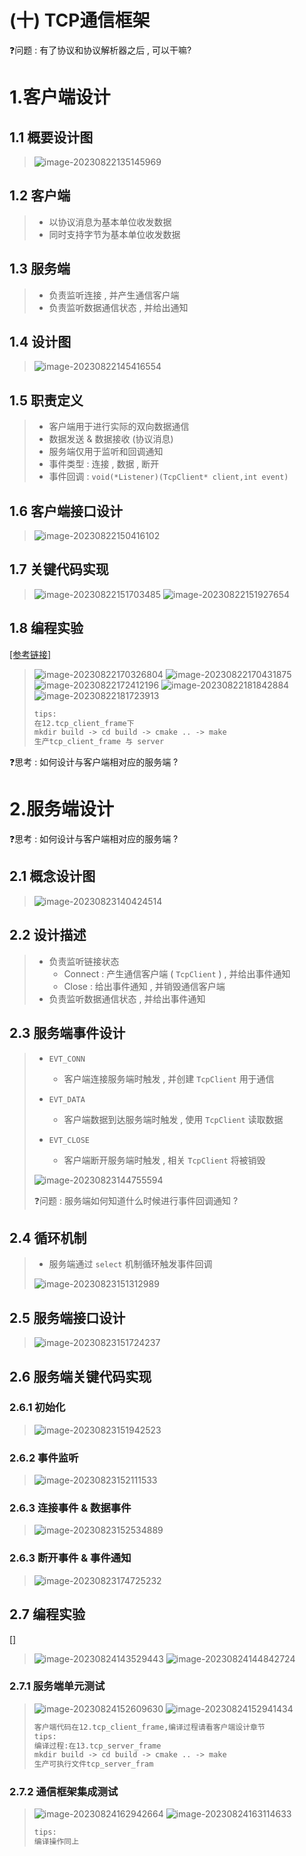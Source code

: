 # (十) TCP通信框架

❓问题 : 有了协议和协议解析器之后 , 可以干嘛?

# 1.客户端设计

## 1.1 概要设计图

><img src="./assets/image-20230822135145969.png" alt="image-20230822135145969" />

## 1.2 客户端

>- 以协议消息为基本单位收发数据
>- 同时支持字节为基本单位收发数据

## 1.3 服务端

>- 负责监听连接 , 并产生通信客户端
>- 负责监听数据通信状态 , 并给出通知

## 1.4 设计图

><img src="./assets/image-20230822145416554.png" alt="image-20230822145416554" />

## 1.5 职责定义

>- 客户端用于进行实际的双向数据通信
>  - 数据发送 & 数据接收 (协议消息)
>- 服务端仅用于监听和回调通知
>  - 事件类型 : 连接 , 数据 , 断开
>  - 事件回调 : `void(*Listener)(TcpClient* client,int event)` 

## 1.6 客户端接口设计

><img src="./assets/image-20230822150416102.png" alt="image-20230822150416102" />

## 1.7 关键代码实现

><img src="./assets/image-20230822151703485.png" alt="image-20230822151703485" />
>
><img src="./assets/image-20230822151927654.png" alt="image-20230822151927654" />

## 1.8 编程实验

[[参考链接]](https://github.com/WONGZEONJYU/STU_LINUX_NETWORK/tree/main/12.tcp_client_frame)

><img src="./assets/image-20230822170326804.png" alt="image-20230822170326804" />
>
><img src="./assets/image-20230822170431875.png" alt="image-20230822170431875" />
>
><img src="./assets/image-20230822172412196.png" alt="image-20230822172412196" />
>
><img src="./assets/image-20230822181842884.png" alt="image-20230822181842884" />
>
><img src="./assets/image-20230822181723913.png" alt="image-20230822181723913" />
>
>```tex
>tips:
>在12.tcp_client_frame下
>mkdir build -> cd build -> cmake .. -> make
>生产tcp_client_frame 与 server
>```

❓思考 : 如何设计与客户端相对应的服务端 ?

# 2.服务端设计

❓思考 : 如何设计与客户端相对应的服务端 ?

## 2.1 概念设计图

><img src="./assets/image-20230823140424514.png" alt="image-20230823140424514" />

## 2.2 设计描述

>- 负责监听链接状态
>   - Connect : 产生通信客户端 ( `TcpClient` ) , 并给出事件通知
>   - Close : 给出事件通知 , 并销毁通信客户端
>- 负责监听数据通信状态 , 并给出事件通知

## 2.3 服务端事件设计

>- `EVT_CONN`
>   - 客户端连接服务端时触发 , 并创建 `TcpClient` 用于通信
>
>- `EVT_DATA`
>   - 客户端数据到达服务端时触发 , 使用 `TcpClient` 读取数据
>
>- `EVT_CLOSE`
>   - 客户端断开服务端时触发 , 相关 `TcpClient` 将被销毁
>
><img src="./assets/image-20230823144755594.png" alt="image-20230823144755594" />
>
>❓问题 : 服务端如何知道什么时候进行事件回调通知 ?

## 2.4 循环机制

>- 服务端通过 `select` 机制循环触发事件回调
>
><img src="./assets/image-20230823151312989.png" alt="image-20230823151312989" />

## 2.5 服务端接口设计

><img src="./assets/image-20230823151724237.png" alt="image-20230823151724237" />

## 2.6 服务端关键代码实现

### 2.6.1 初始化

><img src="./assets/image-20230823151942523.png" alt="image-20230823151942523" />

### 2.6.2 事件监听

><img src="./assets/image-20230823152111533.png" alt="image-20230823152111533" />

### 2.6.3 连接事件 & 数据事件

><img src="./assets/image-20230823152534889.png" alt="image-20230823152534889" />

### 2.6.3 断开事件 & 事件通知

><img src="./assets/image-20230823174725232.png" alt="image-20230823174725232" />

## 2.7 编程实验

[[]]()

><img src="./assets/image-20230824143529443.png" alt="image-20230824143529443" />
>
><img src="./assets/image-20230824144842724.png" alt="image-20230824144842724" />

### 2.7.1 服务端单元测试

><img src="./assets/image-20230824152609630.png" alt="image-20230824152609630" />
>
><img src="./assets/image-20230824152941434.png" alt="image-20230824152941434" />
>
>```tex
>客户端代码在12.tcp_client_frame,编译过程请看客户端设计章节
>tips:
>编译过程:在13.tcp_server_frame
>mkdir build -> cd build -> cmake .. -> make
>生产可执行文件tcp_server_fram
>```

### 2.7.2 通信框架集成测试

><img src="./assets/image-20230824162942664.png" alt="image-20230824162942664" />
>
><img src="./assets/image-20230824163114633.png" alt="image-20230824163114633" />
>
>```tex
>tips:
>编译操作同上
>```

